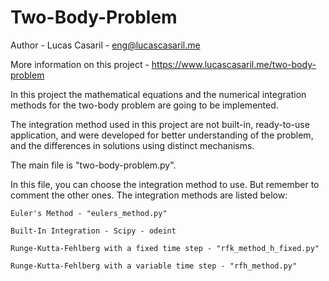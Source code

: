 # Two-Body-Problem

Author - Lucas Casaril - eng@lucascasaril.me

More information on this project - https://www.lucascasaril.me/two-body-problem

In this project the mathematical equations and the numerical integration methods for the two-body problem are going to be implemented.

The integration method used in this project are not built-in, ready-to-use application, and were developed for better understanding of the problem, and the differences in solutions using distinct mechanisms.

The main file is "two-body-problem.py".

In this file, you can choose the integration method to use. But remember to comment the other ones. The integration methods are listed below:

    Euler's Method - "eulers_method.py"
    
    Built-In Integration - Scipy - odeint

    Runge-Kutta-Fehlberg with a fixed time step - "rfk_method_h_fixed.py"

    Runge-Kutta-Fehlberg with a variable time step - "rfh_method.py"
    
